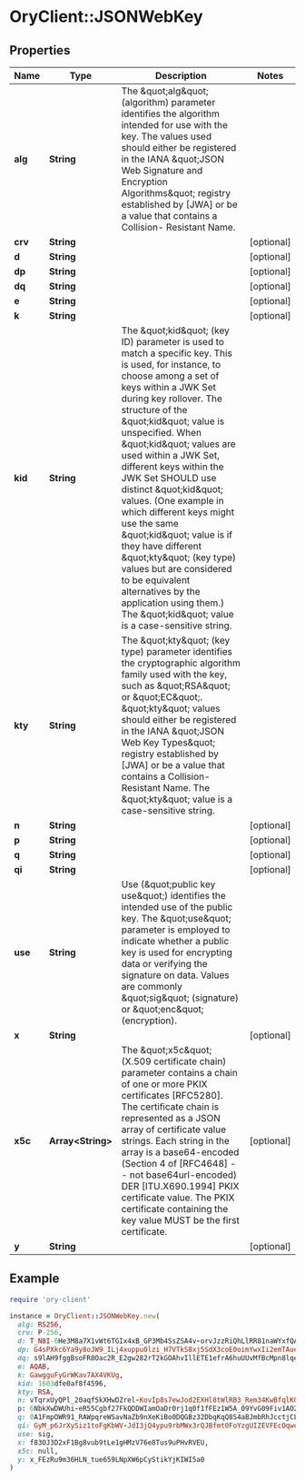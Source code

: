# OryClient::JSONWebKey

## Properties

| Name | Type | Description | Notes |
| ---- | ---- | ----------- | ----- |
| **alg** | **String** | The \&quot;alg\&quot; (algorithm) parameter identifies the algorithm intended for use with the key.  The values used should either be registered in the IANA \&quot;JSON Web Signature and Encryption Algorithms\&quot; registry established by [JWA] or be a value that contains a Collision- Resistant Name. |  |
| **crv** | **String** |  | [optional] |
| **d** | **String** |  | [optional] |
| **dp** | **String** |  | [optional] |
| **dq** | **String** |  | [optional] |
| **e** | **String** |  | [optional] |
| **k** | **String** |  | [optional] |
| **kid** | **String** | The \&quot;kid\&quot; (key ID) parameter is used to match a specific key.  This is used, for instance, to choose among a set of keys within a JWK Set during key rollover.  The structure of the \&quot;kid\&quot; value is unspecified.  When \&quot;kid\&quot; values are used within a JWK Set, different keys within the JWK Set SHOULD use distinct \&quot;kid\&quot; values.  (One example in which different keys might use the same \&quot;kid\&quot; value is if they have different \&quot;kty\&quot; (key type) values but are considered to be equivalent alternatives by the application using them.)  The \&quot;kid\&quot; value is a case-sensitive string. |  |
| **kty** | **String** | The \&quot;kty\&quot; (key type) parameter identifies the cryptographic algorithm family used with the key, such as \&quot;RSA\&quot; or \&quot;EC\&quot;. \&quot;kty\&quot; values should either be registered in the IANA \&quot;JSON Web Key Types\&quot; registry established by [JWA] or be a value that contains a Collision- Resistant Name.  The \&quot;kty\&quot; value is a case-sensitive string. |  |
| **n** | **String** |  | [optional] |
| **p** | **String** |  | [optional] |
| **q** | **String** |  | [optional] |
| **qi** | **String** |  | [optional] |
| **use** | **String** | Use (\&quot;public key use\&quot;) identifies the intended use of the public key. The \&quot;use\&quot; parameter is employed to indicate whether a public key is used for encrypting data or verifying the signature on data. Values are commonly \&quot;sig\&quot; (signature) or \&quot;enc\&quot; (encryption). |  |
| **x** | **String** |  | [optional] |
| **x5c** | **Array&lt;String&gt;** | The \&quot;x5c\&quot; (X.509 certificate chain) parameter contains a chain of one or more PKIX certificates [RFC5280].  The certificate chain is represented as a JSON array of certificate value strings.  Each string in the array is a base64-encoded (Section 4 of [RFC4648] -- not base64url-encoded) DER [ITU.X690.1994] PKIX certificate value. The PKIX certificate containing the key value MUST be the first certificate. | [optional] |
| **y** | **String** |  | [optional] |

## Example

```ruby
require 'ory-client'

instance = OryClient::JSONWebKey.new(
  alg: RS256,
  crv: P-256,
  d: T_N8I-6He3M8a7X1vWt6TGIx4xB_GP3Mb4SsZSA4v-orvJzzRiQhLlRR81naWYxfQAYt5isDI6_C2L9bdWo4FFPjGQFvNoRX-_sBJyBI_rl-TBgsZYoUlAj3J92WmY2inbA-PwyJfsaIIDceYBC-eX-xiCu6qMqkZi3MwQAFL6bMdPEM0z4JBcwFT3VdiWAIRUuACWQwrXMq672x7fMuaIaHi7XDGgt1ith23CLfaREmJku9PQcchbt_uEY-hqrFY6ntTtS4paWWQj86xLL94S-Tf6v6xkL918PfLSOTq6XCzxvlFwzBJqApnAhbwqLjpPhgUG04EDRrqrSBc5Y1BLevn6Ip5h1AhessBp3wLkQgz_roeckt-ybvzKTjESMuagnpqLvOT7Y9veIug2MwPJZI2VjczRc1vzMs25XrFQ8DpUy-bNdp89TmvAXwctUMiJdgHloJw23Cv03gIUAkDnsTqZmkpbIf-crpgNKFmQP_EDKoe8p_PXZZgfbRri3NoEVGP7Mk6yEu8LjJhClhZaBNjuWw2-KlBfOA3g79mhfBnkInee5KO9mGR50qPk1V-MorUYNTFMZIm0kFE6eYVWFBwJHLKYhHU34DoiK1VP-svZpC2uAMFNA_UJEwM9CQ2b8qe4-5e9aywMvwcuArRkAB5mBIfOaOJao3mfukKAE,
  dp: G4sPXkc6Ya9y8oJW9_ILj4xuppu0lzi_H7VTkS8xj5SdX3coE0oimYwxIi2emTAue0UOa5dpgFGyBJ4c8tQ2VF402XRugKDTP8akYhFo5tAA77Qe_NmtuYZc3C3m3I24G2GvR5sSDxUyAN2zq8Lfn9EUms6rY3Ob8YeiKkTiBj0,
  dq: s9lAH9fggBsoFR8Oac2R_E2gw282rT2kGOAhvIllETE1efrA6huUUvMfBcMpn8lqeW6vzznYY5SSQF7pMdC_agI3nG8Ibp1BUb0JUiraRNqUfLhcQb_d9GF4Dh7e74WbRsobRonujTYN1xCaP6TO61jvWrX-L18txXw494Q_cgk,
  e: AQAB,
  k: GawgguFyGrWKav7AX4VKUg,
  kid: 1603dfe0af8f4596,
  kty: RSA,
  n: vTqrxUyQPl_20aqf5kXHwDZrel-KovIp8s7ewJod2EXHl8tWlRB3_Rem34KwBfqlKQGp1nqah-51H4Jzruqe0cFP58hPEIt6WqrvnmJCXxnNuIB53iX_uUUXXHDHBeaPCSRoNJzNysjoJ30TIUsKBiirhBa7f235PXbKiHducLevV6PcKxJ5cY8zO286qJLBWSPm-OIevwqsIsSIH44Qtm9sioFikhkbLwoqwWORGAY0nl6XvVOlhADdLjBSqSAeT1FPuCDCnXwzCDR8N9IFB_IjdStFkC-rVt2K5BYfPd0c3yFp_vHR15eRd0zJ8XQ7woBC8Vnsac6Et1pKS59pX6256DPWu8UDdEOolKAPgcd_g2NpA76cAaF_jcT80j9KrEzw8Tv0nJBGesuCjPNjGs_KzdkWTUXt23Hn9QJsdc1MZuaW0iqXBepHYfYoqNelzVte117t4BwVp0kUM6we0IqyXClaZgOI8S-WDBw2_Ovdm8e5NmhYAblEVoygcX8Y46oH6bKiaCQfKCFDMcRgChme7AoE1yZZYsPbaG_3IjPrC4LBMHQw8rM9dWjJ8ImjicvZ1pAm0dx-KHCP3y5PVKrxBDf1zSOsBRkOSjB8TPODnJMz6-jd5hTtZxpZPwPoIdCanTZ3ZD6uRBpTmDwtpRGm63UQs1m5FWPwb0T2IF0,
  p: 6NbkXwDWUhi-eR55Cgbf27FkQDDWIamOaDr0rj1q0f1fFEz1W5A_09YvG09Fiv1AO2-D8Rl8gS1Vkz2i0zCSqnyy8A025XOcRviOMK7nIxE4OH_PEsko8dtIrb3TmE2hUXvCkmzw9EsTF1LQBOGC6iusLTXepIC1x9ukCKFZQvdgtEObQ5kzd9Nhq-cdqmSeMVLoxPLd1blviVT9Vm8-y12CtYpeJHOaIDtVPLlBhJiBoPKWg3vxSm4XxIliNOefqegIlsmTIa3MpS6WWlCK3yHhat0Q-rRxDxdyiVdG_wzJvp0Iw_2wms7pe-PgNPYvUWH9JphWP5K38YqEBiJFXQ,
  q: 0A1FmpOWR91_RAWpqreWSavNaZb9nXeKiBo0DQGBz32DbqKqQ8S4aBJmbRhJcctjCLjain-ivut477tAUMmzJwVJDDq2MZFwC9Q-4VYZmFU4HJityQuSzHYe64RjN-E_NQ02TWhG3QGW6roq6c57c99rrUsETwJJiwS8M5p15Miuz53DaOjv-uqqFAFfywN5WkxHbraBcjHtMiQuyQbQqkCFh-oanHkwYNeytsNhTu2mQmwR5DR2roZ2nPiFjC6nsdk-A7E3S3wMzYYFw7jvbWWoYWo9vB40_MY2Y0FYQSqcDzcBIcq_0tnnasf3VW4Fdx6m80RzOb2Fsnln7vKXAQ,
  qi: GyM_p6JrXySiz1toFgKbWV-JdI3jQ4ypu9rbMWx3rQJBfmt0FoYzgUIZEVFEcOqwemRN81zoDAaa-Bk0KWNGDjJHZDdDmFhW3AN7lI-puxk_mHZGJ11rxyR8O55XLSe3SPmRfKwZI6yU24ZxvQKFYItdldUKGzO6Ia6zTKhAVRU,
  use: sig,
  x: f83OJ3D2xF1Bg8vub9tLe1gHMzV76e8Tus9uPHvRVEU,
  x5c: null,
  y: x_FEzRu9m36HLN_tue659LNpXW6pCyStikYjKIWI5a0
)
```

